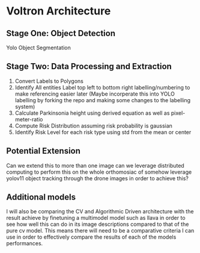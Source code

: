 # Voltron Architecture
## Stage One: Object Detection
Yolo Object Segmentation

## Stage Two: Data Processing and Extraction 
1. Convert Labels to Polygons
2. Identify All entities Label top left to bottom right labelling/numbering to make referencing easier later (Maybe incorperate this into   YOLO labelling by forking the repo and making some changes to the labelling system)
3. Calculate Parkinsonia height using derived equation as well as pixel-meter-ratio
4. Compute Risk Distribution assuming risk probability is gaussian
5. Identify Risk Level for each risk type using std from the mean or center

## Potential Extension 
Can we extend this to more than one image can we leverage distributed computing to perform this on the whole orthomosiac of somehow leverage yolov11 object tracking through the drone images in order to achieve this?


## Additional models
I will also be comparing the CV and Algorithmic Driven architecture with the result achieve by finetuning a multimodel model such as llava in order to see how well this can do in its image descriptions compared to that of the pure cv model.
This means there will need to be a comparative criteria I can use in order to effectively compare the results of each of the models performances.  